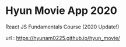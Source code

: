# Hyun Movie App 2020

React JS Fundamentals Course (2020 Update!)

url : https://hyunam0225.github.io/hyun_movie/
